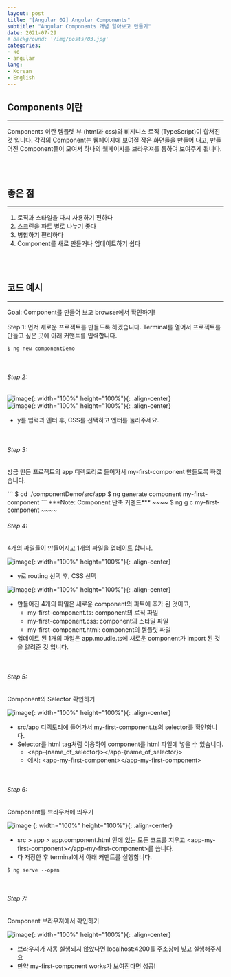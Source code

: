 ```yaml
---
layout: post
title: "[Angular 02] Angular Components"
subtitle: "Angular Components 개념 알아보고 만들기"
date: 2021-07-29
# background: '/img/posts/03.jpg'
categories:
- ko
- angular
lang:
- Korean
- English
---
```


## Components 이란
***
Components 이란 템플렛 뷰 (html과 css)와 비지니스 로직 (TypeScript)이 합쳐진 것 입니다. 각각의 Component는 웹페이지에 보여질 작은 화면들을 만들어 내고, 만들어진 Component들이 모여서 하나의 웹페이지를 브라우져를 통하여 보여주게 됩니다. 

<!-- 예시로 아마존 웹사이트를 보도록 하겠습니다. 아마 아마존이 Angular를 사용하지는 않겠지만 좋은 Component 예시라서 아마존 웹사이트로 보여드립니다.   -->
<br>
<br>

## 좋은 점
***
1. 로직과 스타일을 다시 사용하기 편하다  
2. 스크린을 파트 별로 나누기 좋다  
3. 병합하기 편리하다  
4. Component를 새로 만들거나 업데이트하기 쉽다  
<br>
<br>

## 코드 예시
***
Goal: Component를 만들어 보고 browser에서 확인하기!
<br>

Step 1: 먼저 새로운 프로젝트를 만들도록 하겠습니다. Terminal를 열어서 프로젝트를 만들고 싶은 곳에 아래 커맨트를 입력합니다.  
~~~~
$ ng new componentDemo
~~~~
<br>

<h6>Step 2:</h6> 

![image](https://user-images.githubusercontent.com/44415731/127566380-1daac241-b8fd-4998-bebc-8207a12c2080.png){: width="100%" height="100%"}{: .align-center}  
![image](https://user-images.githubusercontent.com/44415731/127567190-afec7ad3-3c57-4cb0-b8e6-de2ca36704a5.png){: width="100%" height="100%"}{: .align-center}  

- y를 입력과 엔터 후, CSS를 선택하고 엔터를 눌러주세요.

<br>

<h6>Step 3:</h6> <p style="margin-top:0px">방금 만든 프로젝트의 app 디렉토리로 들어가서 my-first-component 만들도록 하겠습니다.</p>  
```
$ cd ./componentDemo/src/app
$ ng generate component my-first-component
```
***Note: Component 단축 커멘드***
~~~~
$ ng g c my-first-component
~~~~
<br>

<h6>Step 4:</h6> 4개의 파일들이 만들어지고 1개의 파일을 업데이트 합니다.

![image](https://user-images.githubusercontent.com/44415731/127567976-706cb96f-89b6-4577-b6f1-7eec5859c333.png){: width="100%" height="100%"}{: .align-center}  
- y로 routing 선택 후, CSS 선택

![image](https://user-images.githubusercontent.com/44415731/127569468-d28cc7e1-c714-4dbc-a342-b79379f31957.png){: width="100%" height="100%"}{: .align-center}  
- 만들어진 4개의 파일은 새로운 component의 파트에 추가 된 것이고,
  - my-first-component.ts: component의 로직 파일
  - my-first-component.css: component의 스타일 파일
  - my-first-component.html: component의 템플릿 파일 
- 업데이트 된 1개의 파일은 app.moudle.ts에 새로운 component가 import 된 것을 알려준 것 입니다.
<br>

<h6>Step 5:</h6> Component의 Selector 확인하기

![image](https://user-images.githubusercontent.com/44415731/127720479-d6979ab2-e811-49db-a312-88016b660d95.png){: width="100%" height="100%"}{: .align-center} 
- src/app 디렉토리에 들어가서 my-first-component.ts의 selector를 확인합니다.
- Selector를 html tag처럼 이용하여 component를 html 파일에 넣을 수 있습니다.
  - \<app-{name_of_selector}>\</app-{name_of_selector}>
  - 예시: \<app-my-first-component>\</app-my-first-component>
<br>

<h6>Step 6:</h6> Component를 브라우저에 띄우기

![image](https://user-images.githubusercontent.com/44415731/127720983-6e117662-1115-483d-875b-185731f0a402.png)
{: width="100%" height="100%"}{: .align-center}  
- src > app > app.component.html 안에 있는 모든 코드를 지우고 \<app-my-first-component>\</app-my-first-component>를 씁니다.
- 다 저장한 후 terminal에서 아래 커멘트를 실행합니다.
~~~~
$ ng serve --open
~~~~
<br>

<h6>Step 7:</h6> Component 브라우져에서 확인하기

![image](https://user-images.githubusercontent.com/44415731/127721185-fd754c12-f5a2-4f30-992a-3c420f4deffc.png){: width="100%" height="100%"}{: .align-center}  
- 브라우져가 자동 실행되지 않았다면 localhost:4200를 주소창에 넣고 실행해주세요
- 만약 my-first-component works가 보여진다면 성공!

